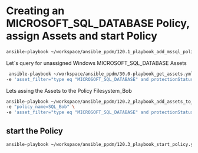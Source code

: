 # Creating an MICROSOFT_SQL_DATABASE Policy, assign Assets and start Policy



```bash
ansible-playbook ~/workspace/ansible_ppdm/120.1_playbook_add_mssql_policy.yaml -e "policy_name=SQL_Bob"
```

Let`s query for unassigned Windows MICROSOFT_SQL_DATABASE Assets

```bash
 ansible-playbook ~/workspace/ansible_ppdm/30.0-playbook_get_assets.yml \
-e 'asset_filter="type eq "MICROSOFT_SQL_DATABASE" and protectionStatus eq "UNPROTECTED" and operatingSystem.name eq "Windows""'
```

Lets assing the Assets to the Policy Filesystem_Bob
```bash
ansible-playbook ~/workspace/ansible_ppdm/120.2_playbook_add_assets_to_policy.yaml \
-e "policy_name=SQL_Bob" \
-e 'asset_filter="type eq "MICROSOFT_SQL_DATABASE" and protectionStatus eq "UNPROTECTED" and operatingSystem.name eq "Windows""'
```

## start the Policy
```bash
ansible-playbook ~/workspace/ansible_ppdm/120.3_playbook_start_policy.yaml -e policy_type=MICROSOFT_SQL_DATABASE -e policy_name=SQL_Bob
```

